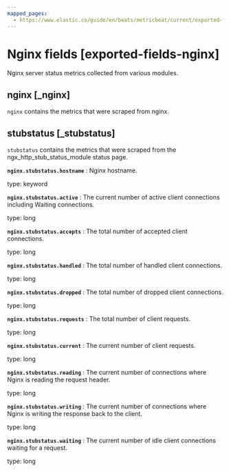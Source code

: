 ```yaml
---
mapped_pages:
  - https://www.elastic.co/guide/en/beats/metricbeat/current/exported-fields-nginx.html
---
```


# Nginx fields [exported-fields-nginx]

Nginx server status metrics collected from various modules.


## nginx [_nginx]

`nginx` contains the metrics that were scraped from nginx.


## stubstatus [_stubstatus]

`stubstatus` contains the metrics that were scraped from the ngx_http_stub_status_module status page.


**`nginx.stubstatus.hostname`**
:   Nginx hostname.

type: keyword


**`nginx.stubstatus.active`**
:   The current number of active client connections including Waiting connections.

type: long


**`nginx.stubstatus.accepts`**
:   The total number of accepted client connections.

type: long


**`nginx.stubstatus.handled`**
:   The total number of handled client connections.

type: long


**`nginx.stubstatus.dropped`**
:   The total number of dropped client connections.

type: long


**`nginx.stubstatus.requests`**
:   The total number of client requests.

type: long


**`nginx.stubstatus.current`**
:   The current number of client requests.

type: long


**`nginx.stubstatus.reading`**
:   The current number of connections where Nginx is reading the request header.

type: long


**`nginx.stubstatus.writing`**
:   The current number of connections where Nginx is writing the response back to the client.

type: long


**`nginx.stubstatus.waiting`**
:   The current number of idle client connections waiting for a request.

type: long


